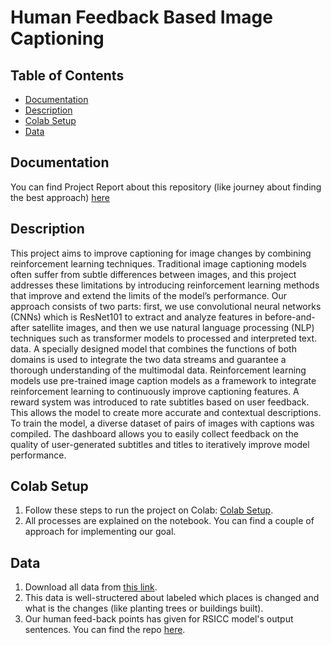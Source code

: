 # Human Feedback Based Image Captioning

## Table of Contents
- [Documentation](#documentation)
- [Description](#description)
- [Colab Setup](#colab-setup)
- [Data](#data)

## Documentation
You can find Project Report about this repository (like journey about finding the best approach) [here](https://drive.google.com/file/d/1aiM3wRbJArVYTSDcNLeqvihDHivxa1hS/view?usp=sharing)

## Description
This project aims to improve captioning for image changes by combining reinforcement learning techniques. Traditional image captioning models often suffer from subtle differences between images, and this project addresses these limitations by introducing reinforcement learning methods that improve and extend the limits of the model’s performance. Our approach consists of two parts: first, we use convolutional neural networks (CNNs) which is ResNet101 to extract and analyze features in before-and-after satellite images, and then we use natural language processing (NLP) techniques such as transformer models to processed and interpreted text. data. A specially designed model that combines the functions of both domains is used to integrate the two data streams and guarantee a thorough understanding of the multimodal data. Reinforcement learning models use pre-trained image caption models as a framework to integrate reinforcement learning to continuously improve captioning features. A reward system was introduced to rate subtitles based on user feedback. This allows the model to create more accurate and contextual descriptions. To train the model, a diverse dataset of pairs of images with captions was compiled. The dashboard allows you to easily collect feedback on the quality of user-generated subtitles and titles to iteratively improve model performance.

## Colab Setup
1. Follow these steps to run the project on Colab: [Colab Setup](https://colab.research.google.com/drive/1FrBvXsUr0ulVuVHl8_fSAlhy9Hf7-GFf?usp=sharing).
2. All processes are explained on the notebook. You can find a couple of approach for implementing our goal.

## Data
1. Download all data from [this link](https://captain-whu.github.io/SCD/).
2. This data is well-structered about labeled which places is changed and what is the changes (like planting trees or buildings built).
3. Our human feed-back points has given for RSICC model's output sentences. You can find the repo [here](https://github.com/Chen-Yang-Liu/RSICC).


